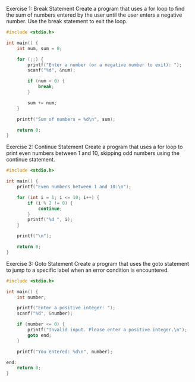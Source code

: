 Exercise 1: Break Statement
Create a program that uses a for loop to find the sum of numbers entered by the user until the user enters a negative number. Use the break statement to exit the loop.

```c
#include <stdio.h>

int main() {
    int num, sum = 0;

    for (;;) {
        printf("Enter a number (or a negative number to exit): ");
        scanf("%d", &num);

        if (num < 0) {
            break;
        }

        sum += num;
    }

    printf("Sum of numbers = %d\n", sum);

    return 0;
}
```

Exercise 2: Continue Statement
Create a program that uses a for loop to print even numbers between 1 and 10, skipping odd numbers using the continue statement.

```c
#include <stdio.h>

int main() {
    printf("Even numbers between 1 and 10:\n");

    for (int i = 1; i <= 10; i++) {
        if (i % 2 != 0) {
            continue;
        }
        printf("%d ", i);
    }

    printf("\n");

    return 0;
}
```

Exercise 3: Goto Statement
Create a program that uses the goto statement to jump to a specific label when an error condition is encountered.

```c
#include <stdio.h>

int main() {
    int number;

    printf("Enter a positive integer: ");
    scanf("%d", &number);

    if (number <= 0) {
        printf("Invalid input. Please enter a positive integer.\n");
        goto end;
    }

    printf("You entered: %d\n", number);

end:
    return 0;
}
```